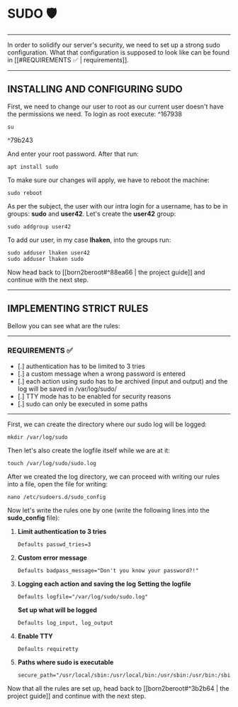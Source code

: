 # SUDO 🛡️
***
In order to solidify our server's security, we need to set up a strong sudo configuration. What that configuration is supposed to look like can be found in [[#REQUIREMENTS ✅ | requirements]].
***
## INSTALLING AND CONFIGURING SUDO
First, we need to change our user to root as our current user doesn't have the permissions we need. To login as root execute: ^167938
```
su
```

^79b243

And enter your root password. After that run:
```
apt install sudo
```
To make sure our changes will apply, we have to reboot the machine:
```
sudo reboot
```
As per the subject, the user with our intra login for a username, has to be in groups: **sudo** and **user42**. Let's create the **user42** group:
```
sudo addgroup user42
```
To add our user, in my case **lhaken**, into the groups run:
```
sudo adduser lhaken user42
sudo adduser lhaken sudo
```

Now head back to [[born2beroot#^88ea66 | the project guide]] and continue with the next step.
***
## IMPLEMENTING STRICT RULES
Bellow you can see what are the rules:
***
### REQUIREMENTS ✅
- [.] authentication has to be limited to 3 tries
- [.] a custom message when a wrong password is entered
- [.] each action using sudo has to be archived (input and output) and the log will be saved in /var/log/sudo/
- [.] TTY mode has to be enabled for security reasons
- [.] sudo can only be executed in some paths
***
First, we can create the directory where our sudo log will be logged:
```
mkdir /var/log/sudo
```
Then let's also create the logfile itself while we are at it:
```
touch /var/log/sudo/sudo.log
```
After we created the log directory, we can proceed with writing our rules into a file, open the file for writing:
```
nano /etc/sudoers.d/sudo_config
```
Now let's write the rules one by one (write the following lines into the **sudo_config** file):
1) **Limit authentication to 3 tries**
	```
	Defaults passwd_tries=3
	```
2) **Custom error message**
	```
	Defaults badpass_message="Don't you know your password?!"
	```
3) **Logging each action and saving the log**
	 **Setting the logfile**
	```
	Defaults logfile="/var/log/sudo/sudo.log"
	```
	 **Set up what will be logged**
	```
	Defaults log_input, log_output
	```
4) **Enable TTY**
	```
	Defaults requiretty
	```
5) **Paths where sudo is executable**
	```
	secure_path="/usr/local/sbin:/usr/local/bin:/usr/sbin:/usr/bin:/sbin:/bin:/snap/bin"
	```

Now that all the rules are set up, head back to [[born2beroot#^3b2b64 | the project guide]] and continue with the next step.